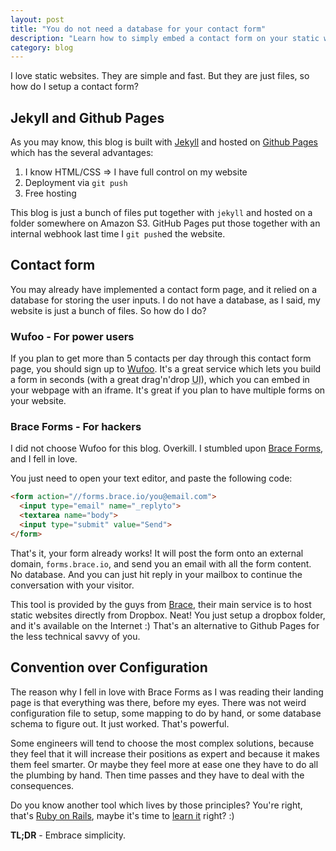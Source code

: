 ```yaml
---
layout: post
title: "You do not need a database for your contact form"
description: "Learn how to simply embed a contact form on your static website"
category: blog
---
```


I love static websites. They are simple and fast. But they are just files, so how do I setup a contact form?

## Jekyll and Github Pages

As you may know, this blog is built with [Jekyll](http://jekyllrb.com/) and hosted on [Github Pages](https://pages.github.com/) which has the several advantages:

1. I know HTML/CSS ⇒ I have full control on my website
1. Deployment via `git push`
1. Free hosting

This blog is just a bunch of files put together with `jekyll` and hosted on a folder somewhere on Amazon S3. GitHub Pages put those together with an internal webhook last time I `git push`ed the website.

## Contact form

You may already have implemented a contact form page, and it relied on a database for storing the user inputs. I do not have a database, as I said, my website is just a bunch of files. So how do I do?

### Wufoo - For power users

If you plan to get more than 5 contacts per day through this contact form page, you should sign up to [Wufoo](http://www.wufoo.com/). It's a great service which lets you build a form in seconds (with a great drag'n'drop <acronym title="User Interface">UI</acronym>), which you can embed in your webpage with an iframe. It's great if you plan to have multiple forms on your website.

### Brace Forms - For hackers

I did not choose Wufoo for this blog. Overkill. I stumbled upon [Brace Forms](http://forms.brace.io), and I fell in love.

You just need to open your text editor, and paste the following code:

```html
<form action="//forms.brace.io/you@email.com">
  <input type="email" name="_replyto">
  <textarea name="body">
  <input type="submit" value="Send">
</form>
```

That's it, your form already works! It will post the form onto an external domain, `forms.brace.io`, and send you an email with all the form content. No database. And you can just hit reply in your mailbox to continue the conversation with your visitor.

This tool is provided by the guys from [Brace](http://brace.io/), their main service is to host static websites directly from Dropbox. Neat! You just setup a dropbox folder, and it's available on the Internet :) That's an alternative to Github Pages for the less technical savvy of you.

## Convention over Configuration

The reason why I fell in love with Brace Forms as I was reading their landing page is that everything was there, before my eyes. There was not weird configuration file to setup, some mapping to do by hand, or some database schema to figure out. It just worked. That's powerful.

Some engineers will tend to choose the most complex solutions, because they feel that it will increase their positions as expert and because it makes them feel smarter. Or maybe they feel more at ease one they have to do all the plumbing by hand. Then time passes and they have to deal with the consequences.

Do you know another tool which lives by those principles? You're right, that's [Ruby on Rails](http://www.rubyonrails.org), maybe it's time to [learn it](http://www.lewagon.org/) right? :)

**TL;DR** - Embrace simplicity.